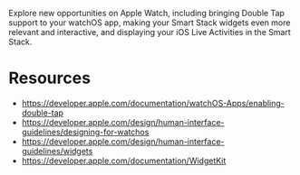 Explore new opportunities on Apple Watch, including bringing Double Tap support to your watchOS app, making your Smart Stack widgets even more relevant and interactive, and displaying your iOS Live Activities in the Smart Stack.

# Resources
* https://developer.apple.com/documentation/watchOS-Apps/enabling-double-tap
* https://developer.apple.com/design/human-interface-guidelines/designing-for-watchos
* https://developer.apple.com/design/human-interface-guidelines/widgets
* https://developer.apple.com/documentation/WidgetKit